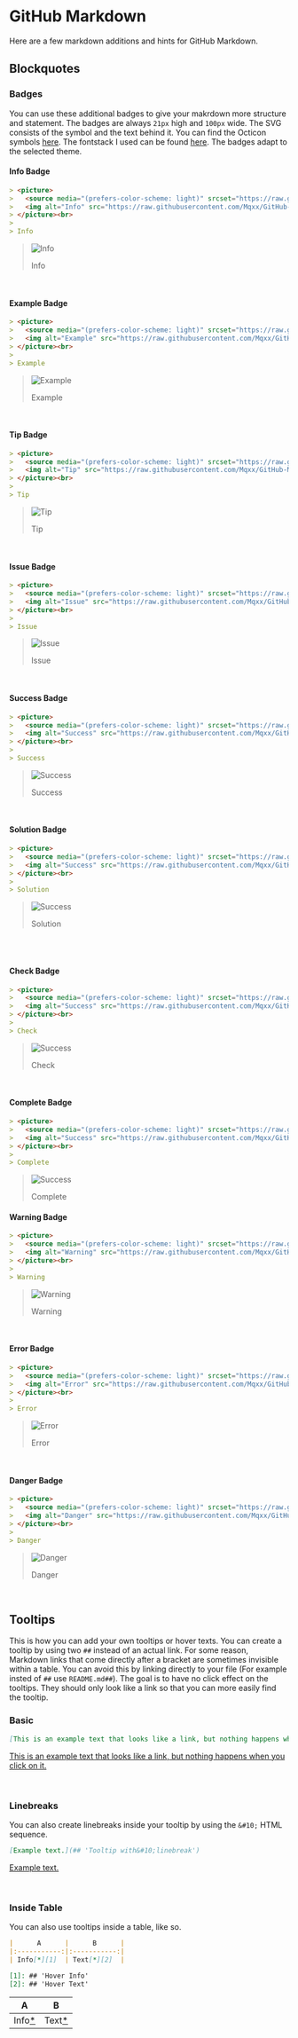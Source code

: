 # GitHub Markdown

Here are a few markdown additions and hints for GitHub Markdown.

## Blockquotes

### Badges

You can use these additional badges to give your makrdown more structure and statement. The badges are always `21px` high and `100px` wide. The SVG consists of the symbol and the text behind it. You can find the Octicon symbols [here](https://primer.style/octicons/). The fontstack I used can be found [here](https://primer.style/design/foundations/typography#font-stack). The badges adapt to the selected theme.

#### Info Badge

```markdown
> <picture>
>   <source media="(prefers-color-scheme: light)" srcset="https://raw.githubusercontent.com/Mqxx/GitHub-Markdown/main/blockquotes/badge/light-theme/info.svg">
>   <img alt="Info" src="https://raw.githubusercontent.com/Mqxx/GitHub-Markdown/main/blockquotes/badge/dark-theme/info.svg">
> </picture><br>
>
> Info
```
> <picture>
>   <source media="(prefers-color-scheme: light)" srcset="https://raw.githubusercontent.com/Mqxx/GitHub-Markdown/main/blockquotes/badge/light-theme/info.svg">
>   <img alt="Info" src="https://raw.githubusercontent.com/Mqxx/GitHub-Markdown/main/blockquotes/badge/dark-theme/info.svg">
> </picture><br>
>
> Info

<br>

#### Example Badge

```markdown
> <picture>
>   <source media="(prefers-color-scheme: light)" srcset="https://raw.githubusercontent.com/Mqxx/GitHub-Markdown/main/blockquotes/badge/light-theme/example.svg">
>   <img alt="Example" src="https://raw.githubusercontent.com/Mqxx/GitHub-Markdown/main/blockquotes/badge/dark-theme/example.svg">
> </picture><br>
>
> Example
```
> <picture>
>   <source media="(prefers-color-scheme: light)" srcset="https://raw.githubusercontent.com/Mqxx/GitHub-Markdown/main/blockquotes/badge/light-theme/example.svg">
>   <img alt="Example" src="https://raw.githubusercontent.com/Mqxx/GitHub-Markdown/main/blockquotes/badge/dark-theme/example.svg">
> </picture><br>
>
> Example

<br>

#### Tip Badge

```markdown
> <picture>
>   <source media="(prefers-color-scheme: light)" srcset="https://raw.githubusercontent.com/Mqxx/GitHub-Markdown/main/blockquotes/badge/light-theme/tip.svg">
>   <img alt="Tip" src="https://raw.githubusercontent.com/Mqxx/GitHub-Markdown/main/blockquotes/badge/dark-theme/tip.svg">
> </picture><br>
>
> Tip
```
> <picture>
>   <source media="(prefers-color-scheme: light)" srcset="https://raw.githubusercontent.com/Mqxx/GitHub-Markdown/main/blockquotes/badge/light-theme/tip.svg">
>   <img alt="Tip" src="https://raw.githubusercontent.com/Mqxx/GitHub-Markdown/main/blockquotes/badge/dark-theme/tip.svg">
> </picture><br>
>
> Tip

<br>

#### Issue Badge

```markdown
> <picture>
>   <source media="(prefers-color-scheme: light)" srcset="https://raw.githubusercontent.com/Mqxx/GitHub-Markdown/main/blockquotes/badge/light-theme/issue.svg">
>   <img alt="Issue" src="https://raw.githubusercontent.com/Mqxx/GitHub-Markdown/main/blockquotes/badge/dark-theme/issue.svg">
> </picture><br>
>
> Issue
```
> <picture>
>   <source media="(prefers-color-scheme: light)" srcset="https://raw.githubusercontent.com/Mqxx/GitHub-Markdown/main/blockquotes/badge/light-theme/issue.svg">
>   <img alt="Issue" src="https://raw.githubusercontent.com/Mqxx/GitHub-Markdown/main/blockquotes/badge/dark-theme/issue.svg">
> </picture><br>
>
> Issue

<br>

#### Success Badge

```markdown
> <picture>
>   <source media="(prefers-color-scheme: light)" srcset="https://raw.githubusercontent.com/Mqxx/GitHub-Markdown/main/blockquotes/badge/light-theme/success.svg">
>   <img alt="Success" src="https://raw.githubusercontent.com/Mqxx/GitHub-Markdown/main/blockquotes/badge/dark-theme/success.svg">
> </picture><br>
>
> Success
```
> <picture>
>   <source media="(prefers-color-scheme: light)" srcset="https://raw.githubusercontent.com/Mqxx/GitHub-Markdown/main/blockquotes/badge/light-theme/success.svg">
>   <img alt="Success" src="https://raw.githubusercontent.com/Mqxx/GitHub-Markdown/main/blockquotes/badge/dark-theme/success.svg">
> </picture><br>
>
> Success

<br>

#### Solution Badge

```markdown
> <picture>
>   <source media="(prefers-color-scheme: light)" srcset="https://raw.githubusercontent.com/Mqxx/GitHub-Markdown/main/blockquotes/badge/light-theme/solution.svg">
>   <img alt="Success" src="https://raw.githubusercontent.com/Mqxx/GitHub-Markdown/main/blockquotes/badge/dark-theme/solution.svg">
> </picture><br>
>
> Solution
```
> <picture>
>   <source media="(prefers-color-scheme: light)" srcset="https://raw.githubusercontent.com/Mqxx/GitHub-Markdown/main/blockquotes/badge/light-theme/solution.svg">
>   <img alt="Success" src="https://raw.githubusercontent.com/Mqxx/GitHub-Markdown/main/blockquotes/badge/dark-theme/solution.svg">
> </picture><br>
>
> Solution

<br>

<br>

#### Check Badge

```markdown
> <picture>
>   <source media="(prefers-color-scheme: light)" srcset="https://raw.githubusercontent.com/Mqxx/GitHub-Markdown/main/blockquotes/badge/light-theme/check.svg">
>   <img alt="Success" src="https://raw.githubusercontent.com/Mqxx/GitHub-Markdown/main/blockquotes/badge/dark-theme/check.svg">
> </picture><br>
>
> Check
```
> <picture>
>   <source media="(prefers-color-scheme: light)" srcset="https://raw.githubusercontent.com/Mqxx/GitHub-Markdown/main/blockquotes/badge/light-theme/check.svg">
>   <img alt="Success" src="https://raw.githubusercontent.com/Mqxx/GitHub-Markdown/main/blockquotes/badge/dark-theme/check.svg">
> </picture><br>
>
> Check

<br>

#### Complete Badge

```markdown
> <picture>
>   <source media="(prefers-color-scheme: light)" srcset="https://raw.githubusercontent.com/Mqxx/GitHub-Markdown/main/blockquotes/badge/light-theme/complete.svg">
>   <img alt="Success" src="https://raw.githubusercontent.com/Mqxx/GitHub-Markdown/main/blockquotes/badge/dark-theme/complete.svg">
> </picture><br>
>
> Complete
```
> <picture>
>   <source media="(prefers-color-scheme: light)" srcset="https://raw.githubusercontent.com/Mqxx/GitHub-Markdown/main/blockquotes/badge/light-theme/complete.svg">
>   <img alt="Success" src="https://raw.githubusercontent.com/Mqxx/GitHub-Markdown/main/blockquotes/badge/dark-theme/complete.svg">
> </picture><br>
>
> Complete

#### Warning Badge

```markdown
> <picture>
>   <source media="(prefers-color-scheme: light)" srcset="https://raw.githubusercontent.com/Mqxx/GitHub-Markdown/main/blockquotes/badge/light-theme/warning.svg">
>   <img alt="Warning" src="https://raw.githubusercontent.com/Mqxx/GitHub-Markdown/main/blockquotes/badge/dark-theme/warning.svg">
> </picture><br>
>
> Warning
```
> <picture>
>   <source media="(prefers-color-scheme: light)" srcset="https://raw.githubusercontent.com/Mqxx/GitHub-Markdown/main/blockquotes/badge/light-theme/warning.svg">
>   <img alt="Warning" src="https://raw.githubusercontent.com/Mqxx/GitHub-Markdown/main/blockquotes/badge/dark-theme/warning.svg">
> </picture><br>
>
> Warning

<br>

#### Error Badge

```markdown
> <picture>
>   <source media="(prefers-color-scheme: light)" srcset="https://raw.githubusercontent.com/Mqxx/GitHub-Markdown/main/blockquotes/badge/light-theme/error.svg">
>   <img alt="Error" src="https://raw.githubusercontent.com/Mqxx/GitHub-Markdown/main/blockquotes/badge/dark-theme/error.svg">
> </picture><br>
>
> Error
```
> <picture>
>   <source media="(prefers-color-scheme: light)" srcset="https://raw.githubusercontent.com/Mqxx/GitHub-Markdown/main/blockquotes/badge/light-theme/error.svg">
>   <img alt="Error" src="https://raw.githubusercontent.com/Mqxx/GitHub-Markdown/main/blockquotes/badge/dark-theme/error.svg">
> </picture><br>
>
> Error

<br>

#### Danger Badge

```markdown
> <picture>
>   <source media="(prefers-color-scheme: light)" srcset="https://raw.githubusercontent.com/Mqxx/GitHub-Markdown/main/blockquotes/badge/light-theme/danger.svg">
>   <img alt="Danger" src="https://raw.githubusercontent.com/Mqxx/GitHub-Markdown/main/blockquotes/badge/dark-theme/danger.svg">
> </picture><br>
>
> Danger
```
> <picture>
>   <source media="(prefers-color-scheme: light)" srcset="https://raw.githubusercontent.com/Mqxx/GitHub-Markdown/main/blockquotes/badge/light-theme/danger.svg">
>   <img alt="Danger" src="https://raw.githubusercontent.com/Mqxx/GitHub-Markdown/main/blockquotes/badge/dark-theme/danger.svg">
> </picture><br>
>
> Danger

<br>

## Tooltips

This is how you can add your own tooltips or hover texts. You can create a tooltip by using two `##` instead of an actual link. For some reason, Markdown links that come directly after a bracket are sometimes invisible within a table. You can avoid this by linking directly to your file (For example insted of `##` use `README.md##`). The goal is to have no click effect on the tooltips. They should only look like a link so that you can more easily find the tooltip.

### Basic
```markdown
[This is an example text that looks like a link, but nothing happens when you click on it.](## 'And this is the hover text.')
```
[This is an example text that looks like a link, but nothing happens when you click on it.](## 'And this is the hover text.')

<br>

### Linebreaks

You can also create linebreaks inside your tooltip by using the `&#10;` HTML sequence.

```markdown
[Example text.](## 'Tooltip with&#10;linebreak')
```
[Example text.](## 'Tooltip with&#10;linebreak')

<br>

### Inside Table

You can also use tooltips inside a table, like so.

```markdown
|      A      |      B      |
|:-----------:|:-----------:|
| Info[*][1]  | Text[*][2]  |

[1]: ## 'Hover Info'
[2]: ## 'Hover Text'

```

|      A      |      B      |
|:-----------:|:-----------:|
| Info[*][1]  | Text[*][2]  |

[1]: ## 'Hover Info'
[2]: ## 'Hover Text'


<br>
<br>
<br>


